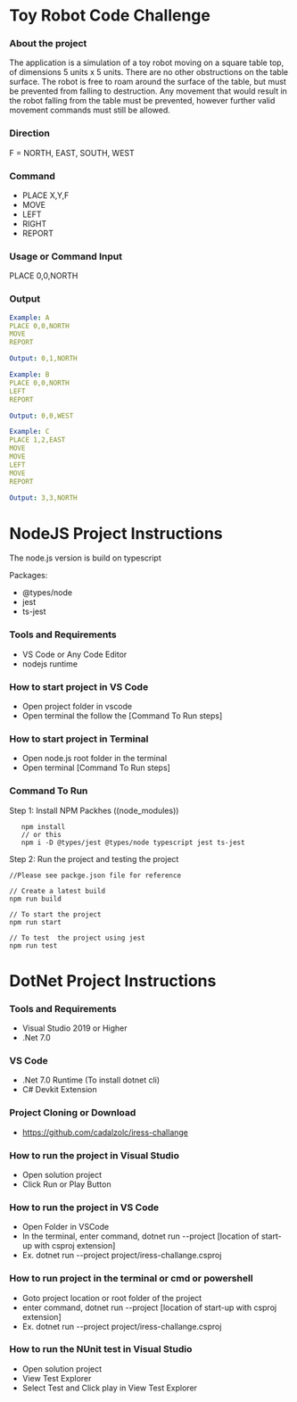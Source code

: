 # Toy Robot Code Challenge

### About the project

The application is a simulation of a toy robot moving on a square table top, of dimensions 5 units x 5 units. There are no
other obstructions on the table surface. The robot is free to roam around the surface of the table, but must be prevented
from falling to destruction. Any movement that would result in the robot falling from the table must be prevented,
however further valid movement commands must still be allowed.

### Direction

F = NORTH, EAST, SOUTH, WEST

### Command

- PLACE X,Y,F
- MOVE
- LEFT
- RIGHT
- REPORT

### Usage or Command Input

PLACE 0,0,NORTH

### Output

```yaml
Example: A
PLACE 0,0,NORTH
MOVE
REPORT

Output: 0,1,NORTH

Example: B
PLACE 0,0,NORTH
LEFT
REPORT

Output: 0,0,WEST

Example: C
PLACE 1,2,EAST
MOVE
MOVE
LEFT
MOVE
REPORT

Output: 3,3,NORTH
```

# NodeJS Project Instructions

The node.js version is build on typescript

Packages:
- @types/node
- jest
- ts-jest

### Tools and Requirements

- VS Code or Any Code Editor
- nodejs runtime

### How to start project in VS Code

- Open project folder in vscode
- Open terminal the follow the [Command To Run steps]

### How to start project in Terminal

- Open node.js root folder in the terminal
- Open terminal [Command To Run steps]

### Command To Run

Step 1:
Install NPM Packhes ((node_modules))

```node
   npm install
   // or this
   npm i -D @types/jest @types/node typescript jest ts-jest
```

Step 2:
Run the project and testing the project

```
//Please see packge.json file for reference

// Create a latest build
npm run build

// To start the project
npm run start

// To test  the project using jest
npm run test
```

# DotNet Project Instructions

### Tools and Requirements

- Visual Studio 2019 or Higher
- .Net 7.0

### VS Code

- .Net 7.0 Runtime (To install dotnet cli)
- C# Devkit Extension

### Project Cloning or Download

- https://github.com/cadalzolc/iress-challange

### How to run the project in Visual Studio

- Open solution project
- Click Run or Play Button

### How to run the project in VS Code

- Open Folder in VSCode
- In the terminal, enter command, dotnet run --project [location of start-up with csproj extension]
- Ex. dotnet run --project project/iress-challange.csproj

### How to run project in the terminal or cmd or powershell

- Goto project location or root folder of the project
- enter command, dotnet run --project [location of start-up with csproj extension]
- Ex. dotnet run --project project/iress-challange.csproj

### How to run the NUnit test in Visual Studio

- Open solution project
- View Test Explorer
- Select Test and Click play in View Test Explorer
